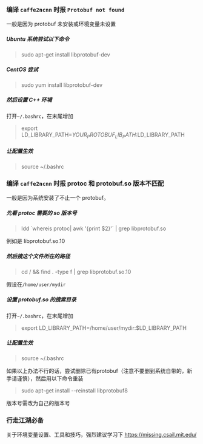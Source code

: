 ### 编译 `caffe2ncnn` 时报 `Protobuf not found`

一般是因为 protobuf 未安装或环境变量未设置

##### Ubuntu 系统尝试以下命令
> sudo apt-get install libprotobuf-dev

##### CentOS 尝试
> sudo yum install libprotobuf-dev

##### 然后设置 C++ 环境
打开`~/.bashrc`，在末尾增加
> export LD_LIBRARY_PATH=${YOUR_PROTOBUF_LIB_PATH}:$LD_LIBRARY_PATH

##### 让配置生效
> source ~/.bashrc


### 编译 `caffe2ncnn` 时报 protoc 和 protobuf.so 版本不匹配

一般是因为系统安装了不止一个 protobuf。

##### 先看 protoc 需要的 so 版本号
> ldd \`whereis protoc| awk '{print $2}'\` | grep libprotobuf.so

例如是 libprotobuf.so.10

##### 然后搜这个文件所在的路径
> cd / && find . -type f | grep libprotobuf.so.10

假设在`/home/user/mydir`

##### 设置 protobuf.so 的搜索目录
打开`~/.bashrc`，在末尾增加
> export LD_LIBRARY_PATH=/home/user/mydir:$LD_LIBRARY_PATH

##### 让配置生效
> source ~/.bashrc

如果以上办法不行的话，尝试删除已有protobuf（注意不要删到系统自带的，新手请谨慎），然后用以下命令重装
> sudo apt-get install --reinstall libprotobuf8

版本号需改为自己的版本号


### 行走江湖必备
关于环境变量设置、工具和技巧，强烈建议学习下 https://missing.csail.mit.edu/ 
